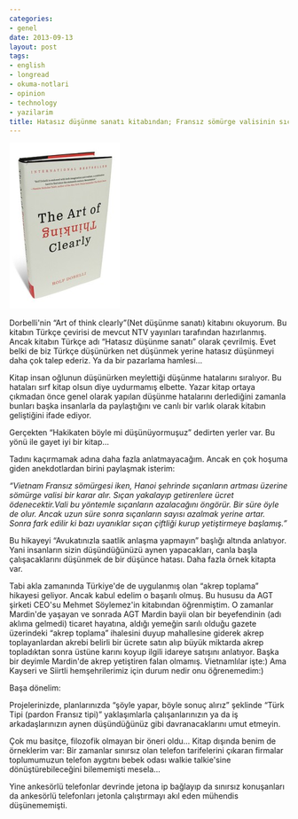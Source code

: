 ```yaml
---
categories:
- genel
date: 2013-09-13
layout: post
tags:
- english
- longread
- okuma-notlari
- opinion
- technology
- yazilarim
title: Hatasız düşünme sanatı kitabından; Fransız sömürge valisinin sıçanla imtahanı
---
```


[![](/images/1bda4-dorbelli.jpg)](https://suatatan.wordpress.com/wp-content/uploads/2013/09/1bda4-dorbelli.jpg)

  

Dorbelli'nin “Art of think clearly”(Net düşünme sanatı) kitabını okuyorum. Bu kitabın Türkçe çevirisi de mevcut NTV yayınları tarafından hazırlanmış. Ancak kitabın Türkçe adı “Hatasız düşünme sanatı” olarak çevrilmiş. Evet belki de biz Türkçe düşünürken net düşünmek yerine hatasız düşünmeyi daha çok talep ederiz. Ya da bir pazarlama hamlesi…

  

Kitap insan oğlunun düşünürken meylettiği düşünme hatalarını sıralıyor. Bu hataları sırf kitap olsun diye uydurmamış elbette. Yazar kitap ortaya çıkmadan önce genel olarak yapılan düşünme hatalarını derlediğini zamanla bunları başka insanlarla da paylaştığını ve canlı bir varlık olarak kitabın geliştiğini ifade ediyor.

  

Gerçekten “Hakikaten böyle mi düşünüyormuşuz” dedirten yerler var. Bu yönü ile gayet iyi bir kitap…

  

Tadını kaçırmamak adına daha fazla anlatmayacağım. Ancak en çok hoşuma giden anekdotlardan birini paylaşmak isterim:

  

_“Vietnam Fransız sömürgesi iken, Hanoi şehrinde sıçanların artması üzerine sömürge valisi bir karar alır. Sıçan yakalayıp getirenlere ücret ödenecektir.Vali bu yöntemle sıçanların azalacağını öngörür. Bir süre öyle de olur. Ancak uzun süre sonra sıçanların sayısı azalmak yerine artar. Sonra fark edilir ki bazı uyanıklar sıçan çiftliği kurup yetiştirmeye başlamış.”_

  

Bu hikayeyi “Avukatınızla saatlik anlaşma yapmayın” başlığı altında anlatıyor. Yani insanların sizin düşündüğünüzü aynen yapacakları, canla başla çalışacaklarını düşünmek de bir düşünce hatası. Daha fazla örnek kitapta var.

  

Tabi akla zamanında Türkiye'de de uygulanmış olan “akrep toplama” hikayesi geliyor. Ancak kabul edelim o başarılı olmuş. Bu hususu da AGT şirketi CEO'su Mehmet Söylemez'in kitabından öğrenmiştim. O zamanlar Mardin'de yaşayan ve sonrada AGT Mardin bayii olan bir beyefendinin (adı aklıma gelmedi) ticaret hayatına, aldığı yemeğin sarılı olduğu gazete üzerindeki “akrep toplama” ihalesini duyup mahallesine giderek akrep toplayanlardan akrebi belirli bir ücrete satın alıp büyük miktarda akrep topladıktan sonra üstüne karını koyup ilgili idareye satışını anlatıyor. Başka bir deyimle Mardin'de akrep yetiştiren falan olmamış. Vietnamlılar işte:) Ama Kayseri ve Siirtli hemşehrilerimiz için durum nedir onu öğrenemedim:)

  

Başa dönelim:

Projelerinizde, planlarınızda “şöyle yapar, böyle sonuç alırız” şeklinde “Türk Tipi (pardon Fransız tipi)” yaklaşımlarla çalışanlarınızın ya da iş arkadaşlarınızın aynen düşündüğünüz gibi davranacaklarını umut etmeyin.

  

Çok mu basitçe, filozofik olmayan bir öneri oldu… Kitap dışında benim de örneklerim var: Bir zamanlar sınırsız olan telefon tarifelerini çıkaran firmalar toplumumuzun telefon aygıtını bebek odası walkie talkie'sine dönüştürebileceğini bilememişti mesela…

  

Yine ankesörlü telefonlar devrinde jetona ip bağlayıp da sınırsız konuşanları da ankesörlü telefonları jetonla çalıştırmayı akıl eden mühendis düşünememişti.
